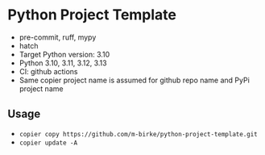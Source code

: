 # Python Project Template

- pre-commit, ruff, mypy
- hatch
- Target Python version: 3.10
- Python 3.10, 3.11, 3.12, 3.13
- CI: github actions
- Same copier project name is assumed for github repo name and PyPi project name

## Usage

- `copier copy https://github.com/m-birke/python-project-template.git`
- `copier update -A`

